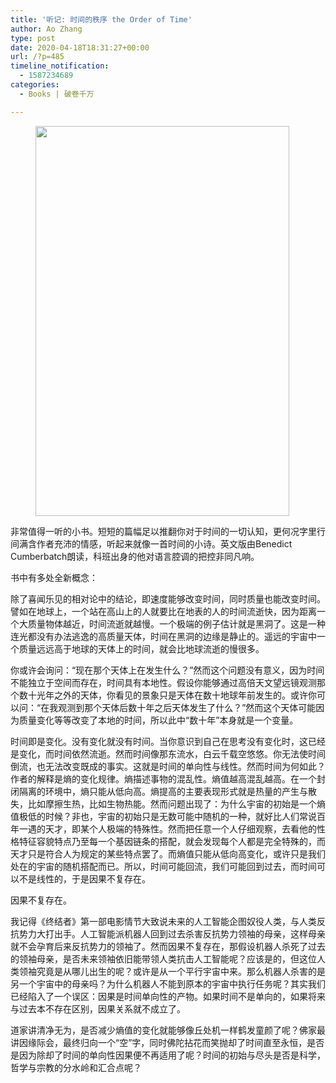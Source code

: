 ```yaml
---
title: '听记: 时间的秩序 the Order of Time'
author: Ao Zhang
type: post
date: 2020-04-18T18:31:27+00:00
url: /?p=485
timeline_notification:
  - 1587234689
categories:
  - Books | 破卷千万

---
```

<div class="wp-block-image">
  <figure class="aligncenter size-large is-resized"><img loading="lazy" decoding="async" src="http://wp.docker.localhost:8000/wp-content/uploads/2020/04/9780141984964-1.jpg?w=666" class="wp-image-494" width="406" height="624" srcset="http://wp.docker.localhost:8000/wp-content/uploads/2020/04/9780141984964-1.jpg 1522w, http://wp.docker.localhost:8000/wp-content/uploads/2020/04/9780141984964-1-195x300.jpg 195w, http://wp.docker.localhost:8000/wp-content/uploads/2020/04/9780141984964-1-666x1024.jpg 666w, http://wp.docker.localhost:8000/wp-content/uploads/2020/04/9780141984964-1-768x1180.jpg 768w, http://wp.docker.localhost:8000/wp-content/uploads/2020/04/9780141984964-1-999x1536.jpg 999w, http://wp.docker.localhost:8000/wp-content/uploads/2020/04/9780141984964-1-1333x2048.jpg 1333w" sizes="auto, (max-width: 406px) 100vw, 406px" /></figure>
</div>

非常值得一听的小书。短短的篇幅足以推翻你对于时间的一切认知，更何况字里行间满含作者充沛的情感，听起来就像一首时间的小诗。英文版由Benedict Cumberbatch朗读，科班出身的他对语言腔调的把控非同凡响。

书中有多处全新概念：

除了喜闻乐见的相对论中的结论，即速度能够改变时间，同时质量也能改变时间。譬如在地球上，一个站在高山上的人就要比在地表的人的时间流逝快，因为距离一个大质量物体越近，时间流逝就越慢。一个极端的例子估计就是黑洞了。这是一种连光都没有办法逃逸的高质量天体，时间在黑洞的边缘是静止的。遥远的宇宙中一个质量远远高于地球的天体上的时间，就会比地球流逝的慢很多。

你或许会询问：“现在那个天体上在发生什么？”然而这个问题没有意义，因为时间不能独立于空间而存在，时间具有本地性。假设你能够通过高倍天文望远镜观测那个数十光年之外的天体，你看见的景象只是天体在数十地球年前发生的。或许你可以问：“在我观测到那个天体后数十年之后天体发生了什么？”然而这个天体可能因为质量变化等等改变了本地的时间，所以此中“数十年”本身就是一个变量。

时间即是变化。没有变化就没有时间。当你意识到自己在思考没有变化时，这已经是变化，而时间依然流逝。然而时间像那东流水，白云千载空悠悠。你无法使时间倒流，也无法改变既成的事实。这就是时间的单向性与线性。然而时间为何如此？作者的解释是熵的变化规律。熵描述事物的混乱性。熵值越高混乱越高。在一个封闭隔离的环境中，熵只能从低向高。熵提高的主要表现形式就是热量的产生与散失，比如摩擦生热，比如生物热能。然而问题出现了：为什么宇宙的初始是一个熵值极低的时候？非也，宇宙的初始只是无数可能中随机的一种，就好比人们常说百年一遇的天才，即某个人极端的特殊性。然而把任意一个人仔细观察，去看他的性格特征容貌特点乃至每一个基因链条的搭配，就会发现每个人都是完全特殊的，而天才只是符合人为规定的某些特点罢了。而熵值只能从低向高变化，或许只是我们处在的宇宙的随机搭配而已。所以，时间可能回流，我们可能回到过去，而时间可以不是线性的，于是因果不复存在。

因果不复存在。

我记得《终结者》第一部电影情节大致说未来的人工智能企图奴役人类，与人类反抗势力大打出手。人工智能派机器人回到过去杀害反抗势力领袖的母亲，这样母亲就不会孕育后来反抗势力的领袖了。然而因果不复存在，那假设机器人杀死了过去的领袖母亲，是否未来领袖依旧能带领人类抗击人工智能呢？应该是的，但这位人类领袖究竟是从哪儿出生的呢？或许是从一个平行宇宙中来。那么机器人杀害的是另一个宇宙中的母亲吗？为什么机器人不能到原本的宇宙中执行任务呢？其实我们已经陷入了一个误区：因果是时间单向性的产物。如果时间不是单向的，如果将来与过去本不存在区别，因果关系就不成立了。

道家讲清净无为，是否减少熵值的变化就能够像丘处机一样鹤发童颜了呢？佛家最讲因缘际会，最终归向一个“空”字，同时佛陀拈花而笑抛却了时间直至永恒，是否是因为除却了时间的单向性因果便不再适用了呢？时间的初始与尽头是否是科学，哲学与宗教的分水岭和汇合点呢？